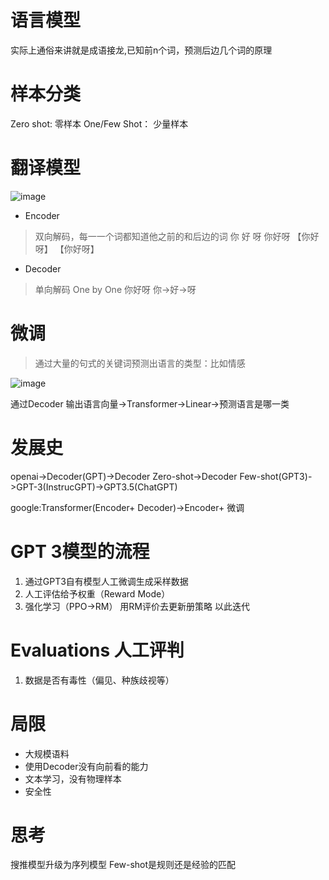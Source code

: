 
# 语言模型
实际上通俗来讲就是成语接龙,已知前n个词，预测后边几个词的原理
# 样本分类

Zero shot: 零样本
One/Few Shot： 少量样本

# 翻译模型
![image](https://user-images.githubusercontent.com/84896877/223011503-c399d267-adc7-46ea-96ab-c5b49dd6a799.png)


* Encoder
> 双向解码，每一一个词都知道他之前的和后边的词
你         好         呀
你好呀    【你好呀】    【你好呀】

* Decoder
> 单向解码 One by One
你好呀
你->好->呀

# 微调
> 通过大量的句式的关键词预测出语言的类型：比如情感

![image](https://user-images.githubusercontent.com/84896877/223011430-fbb422d5-9e45-4d79-b57c-1c1975147ee9.png)

通过Decoder 输出语言向量->Transformer->Linear->预测语言是哪一类


# 发展史
openai->Decoder(GPT)->Decoder Zero-shot->Decoder Few-shot(GPT3)->GPT-3(InstrucGPT)->GPT3.5(ChatGPT)

google:Transformer(Encoder+ Decoder)->Encoder+ 微调
# GPT 3模型的流程

1. 通过GPT3自有模型人工微调生成采样数据
2. 人工评估给予权重（Reward Mode）
3. 强化学习（PPO->RM） 用RM评价去更新册策略 以此迭代

# Evaluations 人工评判
1. 数据是否有毒性（偏见、种族歧视等）


# 局限

* 大规模语料
* 使用Decoder没有向前看的能力
* 文本学习，没有物理样本
* 安全性

# 思考
搜推模型升级为序列模型
Few-shot是规则还是经验的匹配


